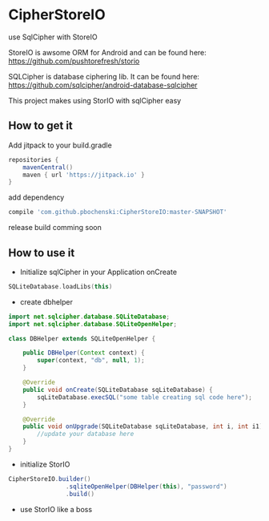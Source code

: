 # CipherStoreIO
use SqlCipher with StoreIO

StoreIO is awsome ORM for Android and can be found here:
https://github.com/pushtorefresh/storio

SQLCipher is database ciphering lib. It can be found here:
https://github.com/sqlcipher/android-database-sqlcipher

This project makes using StorIO with sqlCipher easy

How to get it
--
Add jitpack to your build.gradle
```groovy
repositories {
    mavenCentral()
    maven { url 'https://jitpack.io' }
}
```
add dependency
```groovy
compile 'com.github.pbochenski:CipherStoreIO:master-SNAPSHOT'
```
release build comming soon

How to use it
--
* Initialize sqlCipher in your Application onCreate
```kotlin
SQLiteDatabase.loadLibs(this)
```

* create dbhelper
```java
import net.sqlcipher.database.SQLiteDatabase;
import net.sqlcipher.database.SQLiteOpenHelper;

class DBHelper extends SQLiteOpenHelper {

    public DBHelper(Context context) {
        super(context, "db", null, 1);
    }

    @Override
    public void onCreate(SQLiteDatabase sqLiteDatabase) {
        sqLiteDatabase.execSQL("some table creating sql code here");
    }

    @Override
    public void onUpgrade(SQLiteDatabase sqLiteDatabase, int i, int i1) {
        //update your database here
    }
}
```

* initialize StorIO
```java
CipherStoreIO.builder()
                .sqliteOpenHelper(DBHelper(this), "password")
                .build()
```

* use StorIO like a boss
